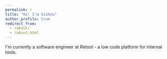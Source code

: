 ```yaml
---
permalink: /
title: "Hi! I'm Vishnu"
author_profile: true
redirect_from: 
  - /about/
  - /about.html
---
```


I'm currently a software engineer at Retool - a low code platform for internal tools.
